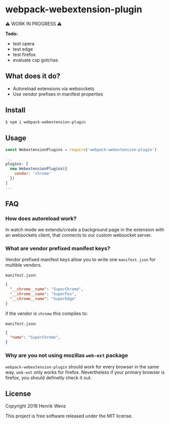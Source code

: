 # webpack-webextension-plugin

⚠️ WORK IN PROGRESS ⚠️

**Todo:**

* test opera
* test edge
* test firefox
* evaluate csp gotchas

## What does it do?

* Autoreload extensions via websockets
* Use vendor prefixes in manifest properties

## Install

```bash
$ npm i webpack-webextension-plugin
```

## Usage

```js
const WebextensionPlugins = require('webpack-webextension-plugin')

...
plugins: [
  new WebextensionPlugins({
    vendor: 'chrome'
  })
]
...
```

## FAQ

### How does autoreload work?

In watch mode we extends/create a background page in the extension with an websockets client, that connects to our custom websocket server.

### What are vendor prefixed manifest keys?

Vendor prefixed manifest keys allow you to write one `manifest.json` for multible vendors. 

`manifest.json`:

```json
{
  "__chrome__name": "SuperChrome",
  "__chrome__name": "SuperFox",
  "__chrome__name": "SuperEdge"
}
```

if the vendor is `chrome` this compiles to:

`manifest.json`:

```json
{
  "name": "SuperChrome",
}
```

### Why are you not using mozillas `web-ext` package

`webpack-webextension-plugin` should work for every browser in the same way.
`web-ext` only works for firefox. Nevertheless if your primary browser is firefox, you should definetly check it out.

## License

Copyright 2018 Henrik Wenz

This project is free software released under the MIT license.
